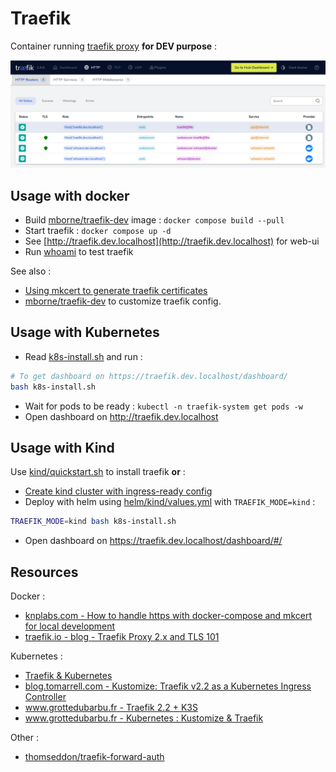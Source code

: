 # Traefik

Container running [traefik proxy](https://doc.traefik.io/traefik/) **for DEV purpose** :

![traefik-screenshot](docs/traefik-screenshot.png)

## Usage with docker

* Build [mborne/traefik-dev](img/traefik-dev/README.md) image : `docker compose build --pull`
* Start traefik : `docker compose up -d`
* See [http://traefik.dev.localhost](http://traefik.dev.localhost) for web-ui
* Run [whoami](../whoami/README.md) to test traefik

See also :

* [Using mkcert to generate traefik certificates](mkcert.md)
* [mborne/traefik-dev](img/traefik-dev/README.md) to customize traefik config.

## Usage with Kubernetes

* Read [k8s-install.sh](k8s-install.sh) and run :

```bash
# To get dashboard on https://traefik.dev.localhost/dashboard/
bash k8s-install.sh
```

* Wait for pods to be ready : `kubectl -n traefik-system get pods -w`
* Open dashboard on http://traefik.dev.localhost

## Usage with Kind

Use [kind/quickstart.sh](../kind/quickstart.sh) to install traefik **or** :

* [Create kind cluster with ingress-ready config](../kind/README.md)
* Deploy with helm using [helm/kind/values.yml](helm/kind/values.yml) with `TRAEFIK_MODE=kind` :

```bash
TRAEFIK_MODE=kind bash k8s-install.sh
```
* Open dashboard on https://traefik.dev.localhost/dashboard/#/


## Resources

Docker :

* [knplabs.com - How to handle https with docker-compose and mkcert for local development](https://knplabs.com/en/blog/how-to-handle-https-with-docker-compose-and-mkcert-for-local-development)
* [traefik.io - blog - Traefik Proxy 2.x and TLS 101](https://traefik.io/blog/traefik-2-tls-101-23b4fbee81f1/)

Kubernetes :

* [Traefik & Kubernetes](https://doc.traefik.io/traefik/routing/providers/kubernetes-crd/)
* [blog.tomarrell.com - Kustomize: Traefik v2.2 as a Kubernetes Ingress Controller](https://blog.tomarrell.com/post/traefik_v2_on_kubernetes)
* [www.grottedubarbu.fr - Traefik 2.2 + K3S](https://www.grottedubarbu.fr/traefik-2-k3s/)
* [www.grottedubarbu.fr - Kubernetes : Kustomize & Traefik](https://www.grottedubarbu.fr/kubernetes-kustomize-traefik/)

Other :

* [thomseddon/traefik-forward-auth](https://github.com/thomseddon/traefik-forward-auth#readme)
